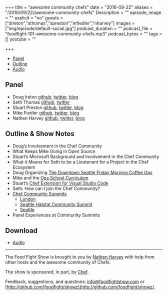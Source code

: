 +++
title = "awesome community chefs"
date = "2016-09-22"
aliases = "/2016/09/22/awesome-community-chefs"
Description = ""
episode_image = ""
explicit = "no"
guests = ["direton","sthomas","spreston","mfiedler","nharvey"]
images = ["img/episode/default-social.jpg"]
podcast_duration = ""
podcast_file = "foodfight-101-awesome-community-chefs.mp3"
podcast_bytes = ""
tags = []
youtube = ""

+++

* [Panel](http://foodfightshow.org/2016/09/awesome-community-chefs.html#panel)
* [Outline](http://foodfightshow.org/2016/09/awesome-community-chefs.html#outline)
* [Audio](http://traffic.libsyn.com/foodfight/foodfight-101-awesome-community-chefs.mp3)

<!-- more -->

Panel<a name="panel"></a>
-----
* Doug Ireton [github](https://github.com/dougireton), [twitter](https://twitter.com/dougireton), [blog](http://dougireton.com/)
* Seth Thomas [github](https://github.com/cheeseplus), [twitter](https://twitter.com/cheeseplus)
* Stuart Preston [github](https://github.com/stuartpreston), [twitter](https://twitter.com/stuartpreston), [blog](http://stuartpreston.net/)
* Mike Fiedler [github](http://github.com/miketheman), [twitter](http://twitter.com/mikefiedler), [blog](http://www.miketheman.net)
* Nathen Harvey [github](http://github.com/nathenharvey), [twitter](http://twitter.com/nathenharvey), [blog](http://nathenharvey.com)

Outline & Show Notes<a name="outline"></a>
-------

* Doug’s Involvement in the Chef Community
* What Keeps Mike Going in Open Source
* Stuart’s Microsoft Background and Involvement in the Chef Community
* What it Means for Seth to be a Lieutenant for a Project in the Chef Ecosystem
* Doug Organizing [The Downtown Seattle Friday Morning Coffee Ops](http://www.meetup.com/Downtown-Seattle-Friday-Morning-CoffeeOps/)
* Mike and the [Ops School Curriculum](http://www.opsschool.org/)
* Stuart’s [Chef Extension for Visual Studio Code](https://marketplace.visualstudio.com/items?itemName=Pendrica.Chef)
* Seth: How can I join the Chef Community?
* [Chef Community Summits](https://summit.chef.io/)
  * [London](https://summit.chef.io/london/)
  * [Seattle Habitat Community Summit](https://www.cvent.com/c/express/ded174e7-ed28-4f43-bf8a-642c782dc05f)
  * [Seattle](https://summit.chef.io/seattle/)
* Panel Experiences at Community Summits

Download
--------
* [Audio](http://traffic.libsyn.com/foodfight/foodfight-101-awesome-community-chefs.mp3)

<hr />

The Food Fight Show is brought to you by [Nathen Harvey](https://twitter.com/nathenharvey) with help from other hosts and the awesome community of Chefs.

The show is sponsored, in part, by [Chef](http://www.chef.io).

Feedback, suggestions, and questions:  [info@foodfightshow.com](mailto:info@foodfightshow.com) or  [http://github.com/foodfight/showz](http://github.com/foodfight/showz).
